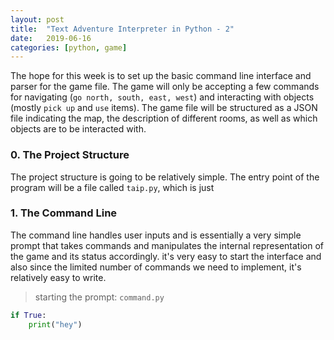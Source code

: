 ```yaml
---
layout: post
title:  "Text Adventure Interpreter in Python - 2"
date:   2019-06-16
categories: [python, game]
---
```

The hope for this week is to set up the basic command line interface and parser for the game file. The game will only be accepting a few commands for navigating (`go north, south, east, west`) and interacting with objects (mostly `pick up` and `use` items). The game file will be structured as a JSON file indicating the map, the description of different rooms, as well as which objects are to be interacted with.

### 0. The Project Structure

The project structure is going to be relatively simple. The entry point of the program will be a file called `taip.py`, which is just 

### 1. The Command Line

The command line handles user inputs and is essentially a very simple prompt that takes commands and manipulates the internal representation of the game and its status accordingly. it's very easy to start the interface and also since the limited number of commands we need to implement, it's relatively easy to write. 

> starting the prompt: `command.py`

```python
if True:
    print("hey")

```